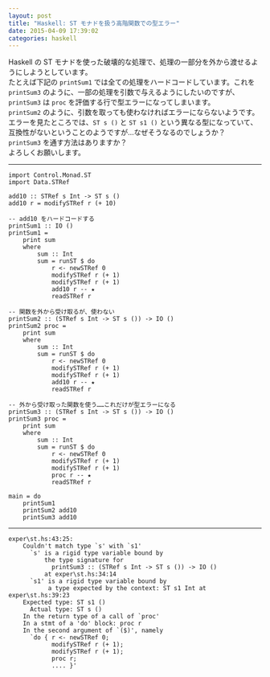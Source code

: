 ```yaml
---
layout: post
title: "Haskell: ST モナドを扱う高階関数での型エラー"
date: 2015-04-09 17:39:02
categories: haskell
---
```

<p>Haskell の ST モナドを使った破壊的な処理で、処理の一部分を外から渡せるようにしようとしています。<br>
たとえば下記の <code>printSum1</code> では全ての処理をハードコードしています。これを <code>printSum3</code> のように、一部の処理を引数で与えるようにしたいのですが、<code>printSum3</code> は <code>proc</code> を評価する行で型エラーになってしまいます。<br>
<code>printSum2</code> のように、引数を取っても使わなければエラーにならないようです。<br>
エラーを見たところでは、<code>ST s ()</code> と <code>ST s1 ()</code> という異なる型になっていて、互換性がないということのようですが…なぜそうなるのでしょうか？<br>
<code>printSum3</code> を通す方法はありますか？<br>
よろしくお願いします。</p>

<hr>

<pre><code>import Control.Monad.ST
import Data.STRef

add10 :: STRef s Int -&gt; ST s ()
add10 r = modifySTRef r (+ 10)

-- add10 をハードコードする
printSum1 :: IO ()
printSum1 =
    print sum
    where
        sum :: Int
        sum = runST $ do
            r &lt;- newSTRef 0
            modifySTRef r (+ 1)
            modifySTRef r (+ 1)
            add10 r -- ★
            readSTRef r

-- 関数を外から受け取るが、使わない
printSum2 :: (STRef s Int -&gt; ST s ()) -&gt; IO ()
printSum2 proc =
    print sum
    where
        sum :: Int
        sum = runST $ do
            r &lt;- newSTRef 0
            modifySTRef r (+ 1)
            modifySTRef r (+ 1)
            add10 r -- ★
            readSTRef r

-- 外から受け取った関数を使う……これだけが型エラーになる
printSum3 :: (STRef s Int -&gt; ST s ()) -&gt; IO ()
printSum3 proc =
    print sum
    where
        sum :: Int
        sum = runST $ do
            r &lt;- newSTRef 0
            modifySTRef r (+ 1)
            modifySTRef r (+ 1)
            proc r -- ★
            readSTRef r

main = do
    printSum1
    printSum2 add10
    printSum3 add10
</code></pre>

<hr>

<pre><code>exper\st.hs:43:25:
    Couldn't match type `s' with `s1'
      `s' is a rigid type variable bound by
          the type signature for
            printSum3 :: (STRef s Int -&gt; ST s ()) -&gt; IO ()
          at exper\st.hs:34:14
      `s1' is a rigid type variable bound by
           a type expected by the context: ST s1 Int at exper\st.hs:39:23
    Expected type: ST s1 ()
      Actual type: ST s ()
    In the return type of a call of `proc'
    In a stmt of a 'do' block: proc r
    In the second argument of `($)', namely
      `do { r &lt;- newSTRef 0;
            modifySTRef r (+ 1);
            modifySTRef r (+ 1);
            proc r;
            .... }'
</code></pre>

